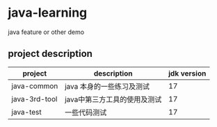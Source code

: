 # java-learning
java feature or other demo

## project description

| project       | description      | jdk version |
|---------------|------------------|-------------|
| java-common   | java 本身的一些练习及测试  | 17          |
| java-3rd-tool | java中第三方工具的使用及测试 | 17          |
| java-test     | 一些代码测试           | 17          |